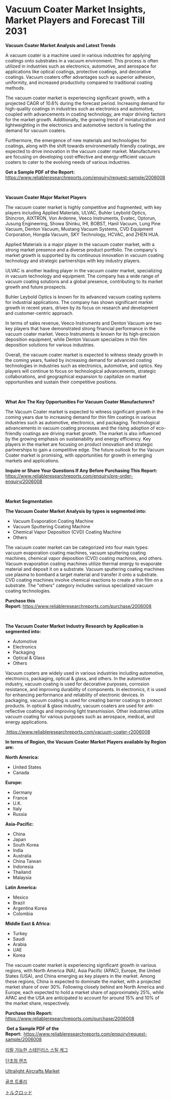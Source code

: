 <p><h1>Vacuum Coater Market Insights, Market Players and Forecast Till 2031</h1></p><p><strong>Vacuum Coater Market Analysis and Latest Trends</strong></p>
<p><p>A vacuum coater is a machine used in various industries for applying coatings onto substrates in a vacuum environment. This process is often utilized in industries such as electronics, automotive, and aerospace for applications like optical coatings, protective coatings, and decorative coatings. Vacuum coaters offer advantages such as superior adhesion, uniformity, and increased productivity compared to traditional coating methods.</p><p>The vacuum coater market is experiencing significant growth, with a projected CAGR of 10.6% during the forecast period. Increasing demand for high-quality coatings in industries such as electronics and automotive, coupled with advancements in coating technology, are major driving factors for the market growth. Additionally, the growing trend of miniaturization and lightweighting in the electronics and automotive sectors is fueling the demand for vacuum coaters.</p><p>Furthermore, the emergence of new materials and technologies for coatings, along with the shift towards environmentally friendly coatings, are expected to drive innovation in the vacuum coater market. Manufacturers are focusing on developing cost-effective and energy-efficient vacuum coaters to cater to the evolving needs of various industries.</p></p>
<p><strong>Get a Sample PDF of the Report:&nbsp;</strong> <a href="https://www.reliableresearchreports.com/enquiry/request-sample/2006008">https://www.reliableresearchreports.com/enquiry/request-sample/2006008</a></p>
<p>&nbsp;</p>
<p><strong>Vacuum Coater Major Market Players</strong></p>
<p><p>The vacuum coater market is highly competitive and fragmented, with key players including Applied Materials, ULVAC, Buhler Leybold Optics, Shincron, AIXTRON, Von Ardenne, Veeco Instruments, Evatec, Optorun, Jusung Engineering, Showa Shinku, IHI, BOBST, Hanil Vacuum, Lung Pine Vacuum, Denton Vacuum, Mustang Vacuum Systems, CVD Equipment Corporation, Hongda Vacuum, SKY Technology, HCVAC, and ZHEN HUA.</p><p>Applied Materials is a major player in the vacuum coater market, with a strong market presence and a diverse product portfolio. The company's market growth is supported by its continuous innovation in vacuum coating technology and strategic partnerships with key industry players.</p><p>ULVAC is another leading player in the vacuum coater market, specializing in vacuum technology and equipment. The company has a wide range of vacuum coating solutions and a global presence, contributing to its market growth and future prospects.</p><p>Buhler Leybold Optics is known for its advanced vacuum coating systems for industrial applications. The company has shown significant market growth in recent years, driven by its focus on research and development and customer-centric approach.</p><p>In terms of sales revenue, Veeco Instruments and Denton Vacuum are two key players that have demonstrated strong financial performance in the vacuum coater market. Veeco Instruments is known for its high-precision deposition equipment, while Denton Vacuum specializes in thin film deposition solutions for various industries.</p><p>Overall, the vacuum coater market is expected to witness steady growth in the coming years, fueled by increasing demand for advanced coating technologies in industries such as electronics, automotive, and optics. Key players will continue to focus on technological advancements, strategic collaborations, and geographical expansion to capitalize on market opportunities and sustain their competitive positions.</p></p>
<p>&nbsp;</p>
<p><strong>What Are The Key Opportunities For Vacuum Coater Manufacturers?</strong></p>
<p><p>The Vacuum Coater market is expected to witness significant growth in the coming years due to increasing demand for thin film coatings in various industries such as automotive, electronics, and packaging. Technological advancements in vacuum coating processes and the rising adoption of eco-friendly coatings are driving market growth. The market is also influenced by the growing emphasis on sustainability and energy efficiency. Key players in the market are focusing on product innovation and strategic partnerships to gain a competitive edge. The future outlook for the Vacuum Coater market is promising, with opportunities for growth in emerging markets and applications.</p></p>
<p><strong>Inquire or Share Your Questions If Any Before Purchasing This Report:</strong> <a href="https://www.reliableresearchreports.com/enquiry/pre-order-enquiry/2006008">https://www.reliableresearchreports.com/enquiry/pre-order-enquiry/2006008</a></p>
<p>&nbsp;</p>
<p><strong>Market Segmentation</strong></p>
<p><strong>The Vacuum Coater Market Analysis by types is segmented into:</strong></p>
<p><ul><li>Vacuum Evaporation Coating Machine</li><li>Vacuum Sputtering Coating Machine</li><li>Chemical Vapor Deposition (CVD) Coating Machine</li><li>Others</li></ul></p>
<p><p>The vacuum coater market can be categorized into four main types: vacuum evaporation coating machines, vacuum sputtering coating machines, chemical vapor deposition (CVD) coating machines, and others. Vacuum evaporation coating machines utilize thermal energy to evaporate material and deposit it on a substrate. Vacuum sputtering coating machines use plasma to bombard a target material and transfer it onto a substrate. CVD coating machines involve chemical reactions to create a thin film on a substrate. The "others" category includes various specialized vacuum coating technologies.</p></p>
<p><strong>Purchase this Report:&nbsp;</strong><a href="https://www.reliableresearchreports.com/purchase/2006008">https://www.reliableresearchreports.com/purchase/2006008</a></p>
<p>&nbsp;</p>
<p><strong>The Vacuum Coater Market Industry Research by Application is segmented into:</strong></p>
<p><ul><li>Automotive</li><li>Electronics</li><li>Packaging</li><li>Optical & Glass</li><li>Others</li></ul></p>
<p><p>Vacuum coaters are widely used in various industries including automotive, electronics, packaging, optical & glass, and others. In the automotive industry, vacuum coating is used for decorative purposes, corrosion resistance, and improving durability of components. In electronics, it is used for enhancing performance and reliability of electronic devices. In packaging, vacuum coating is used for creating barrier coatings to protect products. In optical & glass industry, vacuum coaters are used for anti-reflective coatings and improving light transmission. Other industries utilize vacuum coating for various purposes such as aerospace, medical, and energy applications.</p></p>
<p><a href="https://www.reliableresearchreports.com/vacuum-coater-r2006008">&nbsp;https://www.reliableresearchreports.com/vacuum-coater-r2006008</a></p>
<p><strong>In terms of Region, the Vacuum Coater Market Players available by Region are:</strong></p>
<p>
    <p> <strong> North America: </strong>
        <ul>
            <li>United States</li>
            <li>Canada</li>
        </ul>
        </p> 
    <p> <strong> Europe: </strong>
        <ul>
            <li>Germany</li>
            <li>France</li>
            <li>U.K.</li>
            <li>Italy</li>
            <li>Russia</li>
        </ul>
        </p> 
    <p> <strong> Asia-Pacific: </strong>
        <ul>
            <li>China</li>
            <li>Japan</li>
            <li>South Korea</li>
            <li>India</li>
            <li>Australia</li>
            <li>China Taiwan</li>
            <li>Indonesia</li>
            <li>Thailand</li>
            <li>Malaysia</li>
        </ul>
        </p> 
    <p> <strong> Latin America: </strong>
        <ul>
            <li>Mexico</li>
            <li>Brazil</li>
            <li>Argentina Korea</li>
            <li>Colombia</li>
        </ul>
        </p> 
    <p> <strong> Middle East & Africa: </strong>
        <ul>
            <li>Turkey</li>
            <li>Saudi</li>
            <li>Arabia</li>
            <li>UAE</li>
            <li>Korea</li>
        </ul>
    </p>
    </p>
<p><p>The vacuum coater market is experiencing significant growth in various regions, with North America (NA), Asia Pacific (APAC), Europe, the United States (USA), and China emerging as key players in the market. Among these regions, China is expected to dominate the market, with a projected market share of over 30%. Following closely behind are North America and Europe, each expected to hold a market share of approximately 25%, while APAC and the USA are anticipated to account for around 15% and 10% of the market share, respectively.</p></p>
<p><strong>Purchase this Report: </strong><a href="https://www.reliableresearchreports.com/purchase/2006008">https://www.reliableresearchreports.com/purchase/2006008</a></p>
<p>&nbsp;<strong>Get a Sample PDF of the Report:&nbsp;&nbsp;</strong><a href="https://www.reliableresearchreports.com/enquiry/request-sample/2006008">https://www.reliableresearchreports.com/enquiry/request-sample/2006008</a></p>
<p><strong></strong></p>
<p><p><a href="https://medium.com/@jomosley1999/%EB%B6%84%EC%84%9D-%EA%B0%80%EB%8A%A5%ED%95%9C-%EC%9E%AC%EC%B6%A9%EC%A0%84-%EA%B0%80%EB%8A%A5%ED%95%9C-%EC%8A%A4%ED%85%8C%EC%9D%B8%EB%A0%88%EC%8A%A4-%EC%8A%A4%ED%8B%B8-%ED%86%B5-%EC%8B%9C%EC%9E%A5-%EA%B8%80%EB%A1%9C%EB%B2%8C-%EC%82%B0%EC%97%85-%EC%A0%84%EB%A7%9D-%EB%B0%8F-%EC%98%88%EC%B8%A1-2024%EB%85%84%EB%B6%80%ED%84%B0-2031%EB%85%84-7e8f1f534387">리필 가능한 스테인리스 스틸 케그</a></p><p><a href="https://medium.com/@jodyomenick905/%EB%8B%A8%EC%9D%BC-%EB%B9%84%EC%A0%84-%EB%A0%8C%EC%A6%88-%EC%8B%9C%EC%9E%A5-%EC%8B%9C%EC%9E%A5-cagr-%EC%8B%9C%EC%9E%A5-%EB%8F%99%ED%96%A5-%EB%B0%8F-%EC%84%B1%EC%9E%A5-%EC%A0%84%EB%9E%B5%EC%97%90-%EB%8C%80%ED%95%9C-%ED%86%B5%EC%B0%B0%EB%A0%A5-dfb809c91701">단초점 렌즈</a></p><p><a href="https://github.com/JameTravis/Market-Research-Report-List-4/blob/main/ultralight-aircrafts-market.md">Ultralight Aircrafts Market</a></p><p><a href="https://github.com/Tristiarton768456/Market-Research-Report-List-1/blob/main/470582334324.md">골프 트롤리</a></p><p><a href="https://medium.com/@bl2501989/%E3%83%88%E3%83%AB%E3%82%AF%E3%83%AD%E3%83%83%E3%83%89%E5%B8%82%E5%A0%B4%E8%A6%8F%E6%A8%A1-cagr-%E3%83%88%E3%83%AC%E3%83%B3%E3%83%892024-2030-31af71ea660b">トルクロッド</a></p></p>